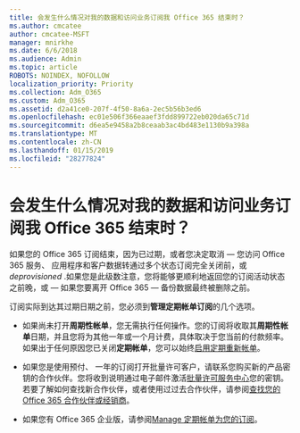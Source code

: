 ```yaml
---
title: 会发生什么情况对我的数据和访问业务订阅我 Office 365 结束时？
ms.author: cmcatee
author: cmcatee-MSFT
manager: mnirkhe
ms.date: 6/6/2018
ms.audience: Admin
ms.topic: article
ROBOTS: NOINDEX, NOFOLLOW
localization_priority: Priority
ms.collection: Adm_O365
ms.custom: Adm_O365
ms.assetid: d2a41ce0-207f-4f50-8a6a-2ec5b56b3ed6
ms.openlocfilehash: ec01e506f366eaaef3fdd899722eb020da65c71d
ms.sourcegitcommit: d6ea5e9458a2b8ceaab3ac4bd483e1130b9a398a
ms.translationtype: MT
ms.contentlocale: zh-CN
ms.lasthandoff: 01/15/2019
ms.locfileid: "28277824"
---
```

# <a name="what-happens-to-my-data-and-access-when-my-office-365-for-business-subscription-ends"></a>会发生什么情况对我的数据和访问业务订阅我 Office 365 结束时？

如果您的 Office 365 订阅结束，因为已过期，或者您决定取消 — 您访问 Office 365 服务、 应用程序和客户数据转通过多个状态订阅完全关闭前，或*deprovisioned* .如果您是此级数注意，您将能够更顺利地返回您的订阅活动状态之前晚，或 — 如果您要离开 Office 365 — 备份数据最终被删除之前。 
  
订阅实际到达其过期日期之前，您必须到**管理定期帐单订阅**的几个选项。 
  
- 如果尚未打开**周期性帐单**，您无需执行任何操作。您的订阅将收取其**周期性帐单**日期，并且您将为其他一年或一个月计费，具体取决于您当前的付款频率。如果出于任何原因您已关闭**定期帐单**，您可以始终[启用定期重新帐单](https://support.office.com/article/8d83b530-f4ca-47f6-a666-e5791cbacc7e)。
    
- 如果您是使用预付、 一年的订阅打开批量许可客户，请联系您购买新的产品密钥的合作伙伴。您将收到说明通过电子邮件激活[批量许可服务中心](https://go.microsoft.com/fwlink/p/?LinkID=282016)您的密钥。若要了解如何查找新合作伙伴，或者使用过过去合作伙伴，请参阅[查找您的 Office 365 合作伙伴或经销商](https://support.office.com/article/b6c18a9b-2aed-4c84-9d75-af709160258c)。
    
- 如果您有 Office 365 企业版，请参阅[Manage 定期帐单为您的订阅](https://support.office.com/article/8d83b530-f4ca-47f6-a666-e5791cbacc7e)。
    

